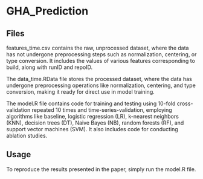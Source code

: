 # GHA_Prediction

## Files
features_time.csv contains the raw, unprocessed dataset, where the data has not undergone preprocessing steps such as normalization, centering, or type conversion. It includes the values of various features corresponding to build, along with runID and repoID.

The data_time.RData file stores the processed dataset, where the data has undergone preprocessing operations like normalization, centering, and type conversion, making it ready for direct use in model training.

The model.R file contains code for training and testing using 10-fold cross-validation repeated 10 times and time-series-validation, employing algorithms like baseline, logistic regression (LR), k-nearest neighbors (KNN), decision trees (DT), Naive Bayes (NB), random forests (RF), and support vector machines (SVM). It also includes code for conducting ablation studies.

## Usage
To reproduce the results presented in the paper, simply run the model.R file.

